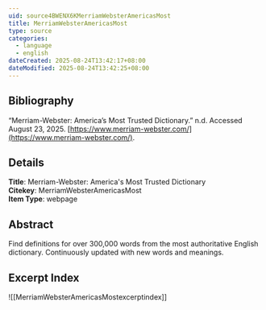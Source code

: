 ```yaml
---
uid: source4BWENX6KMerriamWebsterAmericasMost
title: MerriamWebsterAmericasMost
type: source
categories:
  - language
  - english
dateCreated: 2025-08-24T13:42:17+08:00
dateModified: 2025-08-24T13:42:25+08:00
---
```


## Bibliography
“Merriam-Webster: America’s Most Trusted Dictionary.” n.d. Accessed August 23, 2025. [https://www.merriam-webster.com/](https://www.merriam-webster.com/).

## Details
**Title**: Merriam-Webster: America's Most Trusted Dictionary  
**Citekey**: MerriamWebsterAmericasMost  
**Item Type**: webpage    

## Abstract
Find definitions for over 300,000 words from the most authoritative English dictionary. Continuously updated with new words and meanings.

## Excerpt Index
![[MerriamWebsterAmericasMostexcerptindex]]
